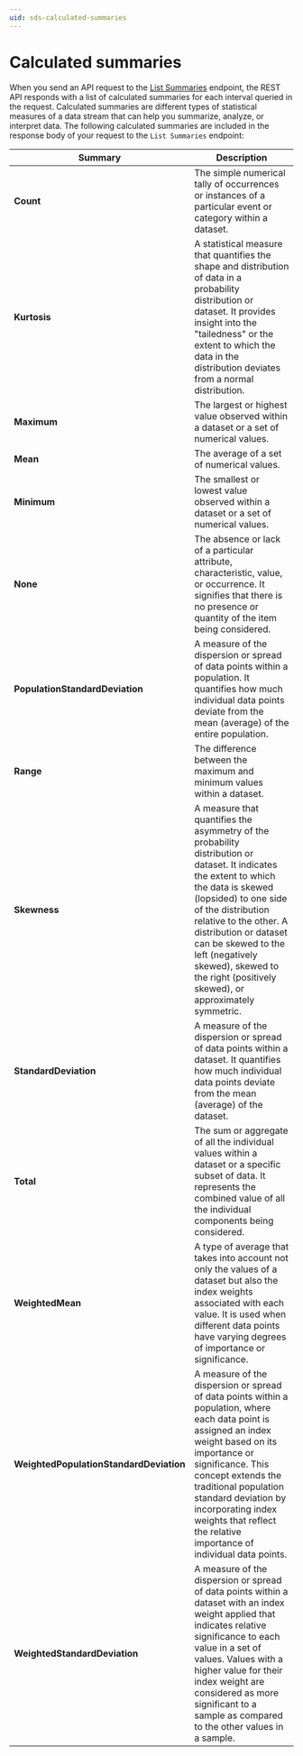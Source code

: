 ```yaml
---
uid: sds-calculated-summaries
---
```



# Calculated summaries

When you send an API request to the [List Summaries](xref:sds-stream-data#list-summaries) endpoint, the REST API responds with a list of calculated summaries for each interval queried in the request. Calculated summaries are different types of statistical measures of a data stream that can help you summarize, analyze, or interpret data. The following calculated summaries are included in the response body of your request to the `List Summaries` endpoint:

| Summary | Description |
|--|--|
| **Count** | The simple numerical tally of occurrences or instances of a particular event or category within a dataset. |
| **Kurtosis** | A statistical measure that quantifies the shape and distribution of data in a probability distribution or dataset. It provides insight into the "tailedness" or the extent to which the data in the distribution deviates from a normal distribution. |
| **Maximum** | The largest or highest value observed within a dataset or a set of numerical values. |
| **Mean** | The average of a set of numerical values. |
| **Minimum** | The smallest or lowest value observed within a dataset or a set of numerical values. |
| **None** | The absence or lack of a particular attribute, characteristic, value, or occurrence. It signifies that there is no presence or quantity of the item being considered. |
| **PopulationStandardDeviation** | A measure of the dispersion or spread of data points within a population. It quantifies how much individual data points deviate from the mean (average) of the entire population. |
| **Range** | The difference between the maximum and minimum values within a dataset. |
| **Skewness** | A measure that quantifies the asymmetry of the probability distribution or dataset. It indicates the extent to which the data is skewed (lopsided) to one side of the distribution relative to the other. A distribution or dataset can be skewed to the left (negatively skewed), skewed to the right (positively skewed), or approximately symmetric. |
| **StandardDeviation** | A measure of the dispersion or spread of data points within a dataset. It quantifies how much individual data points deviate from the mean (average) of the dataset. |
| **Total** | The sum or aggregate of all the individual values within a dataset or a specific subset of data. It represents the combined value of all the individual components being considered. |
| **WeightedMean** | A type of average that takes into account not only the values of a dataset but also the index weights associated with each value. It is used when different data points have varying degrees of importance or significance. |
| **WeightedPopulationStandardDeviation** | A measure of the dispersion or spread of data points within a population, where each data point is assigned an index weight based on its importance or significance. This concept extends the traditional population standard deviation by incorporating index weights that reflect the relative importance of individual data points. |
| **WeightedStandardDeviation** | A measure of the dispersion or spread of data points within a dataset with an index weight applied that indicates relative significance to each value in a set of values. Values with a higher value for their index weight are considered as more significant to a sample as compared to the other values in a sample. |
